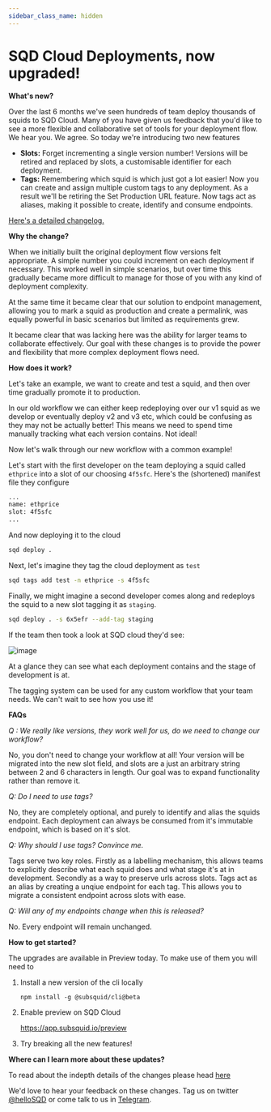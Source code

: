 ```yaml
---
sidebar_class_name: hidden
---
```


# SQD Cloud Deployments, now upgraded!

**What's new?**

Over the last 6 months we've seen hundreds of team deploy thousands of squids to SQD Cloud. Many of you have given us feedback that you'd like to see a more flexible and collaborative set of tools for your deployment flow. We hear you. We agree. So today we're introducing two new features 

* **Slots:** Forget incrementing a single version number! Versions will be retired and replaced by slots, a customisable identifier for each deployment.
* **Tags:** Remembering which squid is which just got a lot easier! Now you can create and assign multiple custom tags to any deployment. As a result we'll be retiring the Set Production URL feature. Now tags act as aliases, making it possible to create, identify and consume endpoints.

[Here's a detailed changelog.](/deployments-two-changelog)

**Why the change?**

When we initially built the original deployment flow versions felt appropriate. A simple number you could increment on each deployment if necessary. This worked well in simple scenarios, but over time this gradually became more difficult to manage for those of you with any kind of deployment complexity.

At the same time it became clear that our solution to endpoint management, allowing you to mark a squid as production and create a permalink, was equally powerful in basic scenarios but limited as requirements grew.

It became clear that was lacking here was the ability for larger teams to collaborate effectively. Our goal with these changes is to provide the power and flexibility that more complex deployment flows need.

**How does it work?**

Let's take an example, we want to create and test a squid, and then over time gradually promote it to production.

In our old workflow we can either keep redeploying over our v1 squid as we develop or eventually deploy v2 and v3 etc, which could be confusing as they may not be actually better! This means we need to spend time manually tracking what each version contains. Not ideal!

Now let's walk through our new workflow with a common example!

Let's start with the first developer on the team deploying a squid called `ethprice` into a slot of our choosing `4f5sfc`. Here's the (shortened) manifest file they configure

```bash
...
name: ethprice
slot: 4f5sfc
...
```

And now deploying it to the cloud

```bash
sqd deploy .
```

Next, let's imagine they tag the cloud deployment as `test`

```bash
sqd tags add test -n ethprice -s 4f5sfc
```

Finally, we might imagine a second developer comes along and redeploys the squid to a new slot tagging it as `staging`.

```bash
sqd deploy . -s 6x5efr --add-tag staging
```

If the team then took a look at SQD cloud they'd see:

![image](https://gist.github.com/user-attachments/assets/35fbee5a-b6fb-49f8-805a-4d91a7820fab)

At a glance they can see what each deployment contains and the stage of development is at.

The tagging system can be used for any custom workflow that your team needs. We can't wait to see how you use it!

**FAQs**

_Q : We really like versions, they work well for us, do we need to change our workflow?_

No, you don't need to change your workflow at all! Your version will be migrated into the new slot field, and slots are a just an arbitrary string between 2 and 6 characters in length. Our goal was to expand functionality rather than remove it.

_Q: Do I need to use tags?_

No, they are completely optional, and purely to identify and alias the squids endpoint. Each deployment can always be consumed from it's immutable endpoint, which is based on it's slot. 

*Q: Why should I use tags? Convince me.*

Tags serve two key roles. Firstly as a labelling mechanism, this allows teams to explicitly describe what each squid does and what stage it's at in development. Secondly as a way to preserve urls across slots. Tags act as an alias by creating a unqiue endpoint for each tag. This allows you to migrate a consistent endpoint across slots with ease.

_Q: Will any of my endpoints change when this is released?_

No. Every endpoint will remain unchanged.

**How to get started?**

The upgrades are available in Preview today. To make use of them you will need to

1. Install a new version of the cli locally

    ```npm install -g @subsquid/cli@beta```

2. Enable preview on SQD Cloud

    https://app.subsquid.io/preview

3. Try breaking all the new features!

**Where can I learn more about these updates?**

To read about the indepth details of the changes please head [here](/deployments-two-changelog)

We'd love to hear your feedback on these changes. Tag us on twitter [@helloSQD](https://x.com/helloSQD) or come talk to us in [Telegram](https://t.me/HydraDevs).
